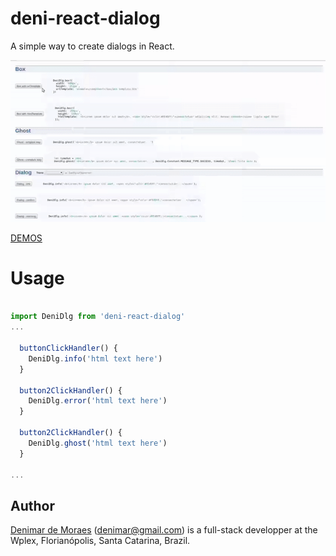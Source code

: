 # deni-react-dialog
A simple way to create dialogs in React.

![alt text](https://raw.githubusercontent.com/denimar/deni-react-dialog/master/deni-react-dialog.gif)

[DEMOS](https://denimar.github.io/deni-react-dialog/)


# Usage

```javascript

import DeniDlg from 'deni-react-dialog'
...

  buttonClickHandler() {
    DeniDlg.info('html text here')
  }

  button2ClickHandler() {
    DeniDlg.error('html text here')
  }

  button2ClickHandler() {
    DeniDlg.ghost('html text here')
  }

...

```

## Author

[Denimar de Moraes](http://github.com/denimar) (denimar@gmail.com) is a full-stack developper at the Wplex, Florianópolis, Santa Catarina, Brazil.
